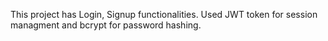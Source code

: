 This project has Login, Signup functionalities. Used JWT token for session managment and bcrypt for password hashing.
